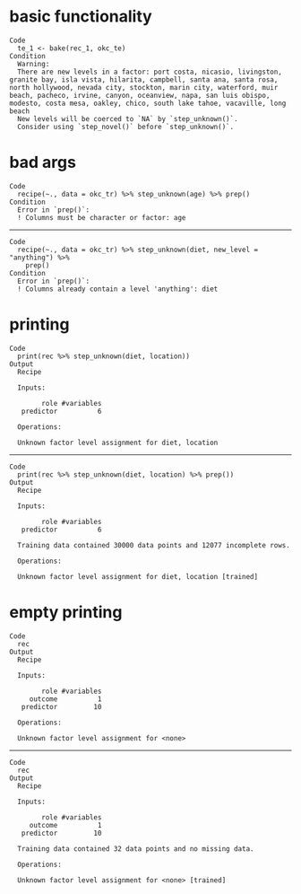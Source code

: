 # basic functionality

    Code
      te_1 <- bake(rec_1, okc_te)
    Condition
      Warning:
      There are new levels in a factor: port costa, nicasio, livingston, granite bay, isla vista, hilarita, campbell, santa ana, santa rosa, north hollywood, nevada city, stockton, marin city, waterford, muir beach, pacheco, irvine, canyon, oceanview, napa, san luis obispo, modesto, costa mesa, oakley, chico, south lake tahoe, vacaville, long beach
      New levels will be coerced to `NA` by `step_unknown()`.
      Consider using `step_novel()` before `step_unknown()`.

# bad args

    Code
      recipe(~., data = okc_tr) %>% step_unknown(age) %>% prep()
    Condition
      Error in `prep()`:
      ! Columns must be character or factor: age

---

    Code
      recipe(~., data = okc_tr) %>% step_unknown(diet, new_level = "anything") %>%
        prep()
    Condition
      Error in `prep()`:
      ! Columns already contain a level 'anything': diet

# printing

    Code
      print(rec %>% step_unknown(diet, location))
    Output
      Recipe
      
      Inputs:
      
            role #variables
       predictor          6
      
      Operations:
      
      Unknown factor level assignment for diet, location

---

    Code
      print(rec %>% step_unknown(diet, location) %>% prep())
    Output
      Recipe
      
      Inputs:
      
            role #variables
       predictor          6
      
      Training data contained 30000 data points and 12077 incomplete rows. 
      
      Operations:
      
      Unknown factor level assignment for diet, location [trained]

# empty printing

    Code
      rec
    Output
      Recipe
      
      Inputs:
      
            role #variables
         outcome          1
       predictor         10
      
      Operations:
      
      Unknown factor level assignment for <none>

---

    Code
      rec
    Output
      Recipe
      
      Inputs:
      
            role #variables
         outcome          1
       predictor         10
      
      Training data contained 32 data points and no missing data.
      
      Operations:
      
      Unknown factor level assignment for <none> [trained]

